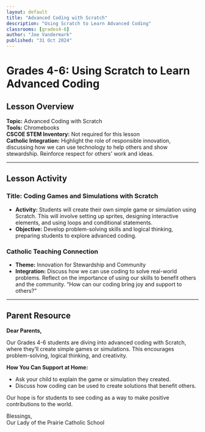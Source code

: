 ```yaml
---
layout: default
title: "Advanced Coding with Scratch"
description: "Using Scratch to Learn Advanced Coding"
classrooms: [grades4-6]  
author: "Joe Vandermark"
published: "31 Oct 2024"
---
```



# Grades 4-6: Using Scratch to Learn Advanced Coding

## Lesson Overview
**Topic:** Advanced Coding with Scratch  
**Tools:** Chromebooks  
**CSCOE STEM Inventory:** Not required for this lesson  
**Catholic Integration:** Highlight the role of responsible innovation, discussing how we can use technology to help others and show stewardship. Reinforce respect for others' work and ideas.

---

## Lesson Activity
### Title: Coding Games and Simulations with Scratch
- **Activity:** Students will create their own simple game or simulation using Scratch. This will involve setting up sprites, designing interactive elements, and using loops and conditional statements.
- **Objective:** Develop problem-solving skills and logical thinking, preparing students to explore advanced coding.

### Catholic Teaching Connection
- **Theme:** Innovation for Stewardship and Community  
- **Integration:** Discuss how we can use coding to solve real-world problems. Reflect on the importance of using our skills to benefit others and the community. “How can our coding bring joy and support to others?”

---

## Parent Resource
**Dear Parents,**

Our Grades 4-6 students are diving into advanced coding with Scratch, where they’ll create simple games or simulations. This encourages problem-solving, logical thinking, and creativity.

**How You Can Support at Home:**
- Ask your child to explain the game or simulation they created.
- Discuss how coding can be used to create solutions that benefit others.

Our hope is for students to see coding as a way to make positive contributions to the world.

Blessings,  
Our Lady of the Prairie Catholic School
